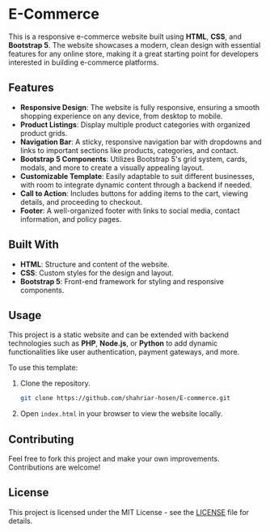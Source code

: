 
# E-Commerce

This is a responsive e-commerce website built using **HTML**, **CSS**, and **Bootstrap 5**. The website showcases a modern, clean design with essential features for any online store, making it a great starting point for developers interested in building e-commerce platforms.

## Features
- **Responsive Design**: The website is fully responsive, ensuring a smooth shopping experience on any device, from desktop to mobile.
- **Product Listings**: Display multiple product categories with organized product grids.
- **Navigation Bar**: A sticky, responsive navigation bar with dropdowns and links to important sections like products, categories, and contact.
- **Bootstrap 5 Components**: Utilizes Bootstrap 5's grid system, cards, modals, and more to create a visually appealing layout.
- **Customizable Template**: Easily adaptable to suit different businesses, with room to integrate dynamic content through a backend if needed.
- **Call to Action**: Includes buttons for adding items to the cart, viewing details, and proceeding to checkout.
- **Footer**: A well-organized footer with links to social media, contact information, and policy pages.

## Built With
- **HTML**: Structure and content of the website.
- **CSS**: Custom styles for the design and layout.
- **Bootstrap 5**: Front-end framework for styling and responsive components.

## Usage
This project is a static website and can be extended with backend technologies such as **PHP**, **Node.js**, or **Python** to add dynamic functionalities like user authentication, payment gateways, and more.

To use this template:
1. Clone the repository.
   ```bash
   git clone https://github.com/shahriar-hosen/E-commerce.git
   ```
2. Open `index.html` in your browser to view the website locally.

## Contributing
Feel free to fork this project and make your own improvements. Contributions are welcome!

## License
This project is licensed under the MIT License - see the [LICENSE](LICENSE) file for details.

